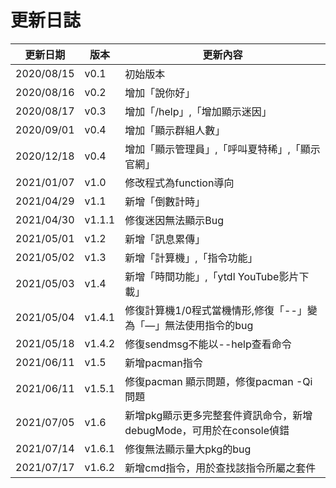 # 更新日誌
| 更新日期 | 版本 | 更新內容 |
|-------|--------|-------|
| 2020/08/15 | v0.1 | 初始版本 |
| 2020/08/16 | v0.2 | 增加「說你好」|
| 2020/08/17 | v0.3 | 增加「/help」,「增加顯示迷因」 |
| 2020/09/01 | v0.4 | 增加「顯示群組人數」 |
| 2020/12/18 | v0.4 | 增加「顯示管理員」,「呼叫夏特稀」,「顯示官網」 |
| 2021/01/07 | v1.0 | 修改程式為function導向 |
| 2021/04/29 | v1.1 | 新增「倒數計時」 |
| 2021/04/30 | v1.1.1 | 修復迷因無法顯示Bug |
| 2021/05/01 | v1.2 | 新增「訊息累傳」 |
| 2021/05/02 | v1.3 | 新增「計算機」,「指令功能」 |
| 2021/05/03 | v1.4 | 新增「時間功能」,「ytdl YouTube影片下載」 |
| 2021/05/04 | v1.4.1 | 修復計算機1/0程式當機情形,修復「--」變為「—」無法使用指令的bug |
| 2021/05/18 | v1.4.2 | 修復sendmsg不能以--help查看命令 |
| 2021/06/11 | v1.5 | 新增pacman指令 |
| 2021/06/11 | v1.5.1 | 修復pacman 顯示問題，修復pacman -Qi問題 |
| 2021/07/05 | v1.6 | 新增pkg顯示更多完整套件資訊命令，新增debugMode，可用於在console偵錯 |
| 2021/07/14 | v1.6.1 | 修復無法顯示量大pkg的bug |
| 2021/07/17 | v1.6.2 | 新增cmd指令，用於查找該指令所屬之套件 |
